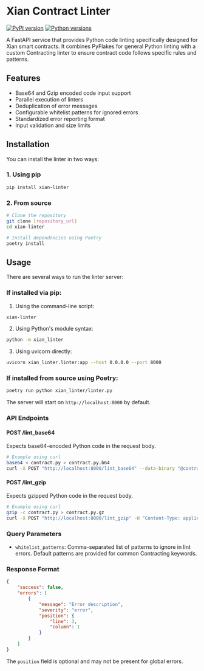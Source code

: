 # Xian Contract Linter

[![PyPI version](https://badge.fury.io/py/xian-linter.svg)](https://badge.fury.io/py/xian-linter)
[![Python versions](https://img.shields.io/pypi/pyversions/xian-linter.svg)](https://pypi.org/project/xian-linter/)

A FastAPI service that provides Python code linting specifically designed for Xian smart contracts. It combines PyFlakes for general Python linting with a custom Contracting linter to ensure contract code follows specific rules and patterns.

## Features

- Base64 and Gzip encoded code input support
- Parallel execution of linters
- Deduplication of error messages
- Configurable whitelist patterns for ignored errors
- Standardized error reporting format
- Input validation and size limits

## Installation

You can install the linter in two ways:

### 1. Using pip
```bash
pip install xian-linter
```

### 2. From source
```bash
# Clone the repository
git clone [repository_url]
cd xian-linter

# Install dependencies using Poetry
poetry install
```

## Usage

There are several ways to run the linter server:

### If installed via pip:

1. Using the command-line script:
```bash
xian-linter
```

2. Using Python's module syntax:
```bash
python -m xian_linter
```

3. Using uvicorn directly:
```bash
uvicorn xian_linter.linter:app --host 0.0.0.0 --port 8000
```

### If installed from source using Poetry:
```bash
poetry run python xian_linter/linter.py
```

The server will start on `http://localhost:8000` by default.

### API Endpoints

#### POST /lint_base64
Expects base64-encoded Python code in the request body.

```bash
# Example using curl
base64 < contract.py > contract.py.b64
curl -X POST "http://localhost:8000/lint_base64" --data-binary "@contract.py.b64"
```

#### POST /lint_gzip
Expects gzipped Python code in the request body.

```bash
# Example using curl
gzip -c contract.py > contract.py.gz
curl -X POST "http://localhost:8000/lint_gzip" -H "Content-Type: application/gzip" --data-binary "@contract.py.gz"
```

### Query Parameters

- `whitelist_patterns`: Comma-separated list of patterns to ignore in lint errors. Default patterns are provided for common Contracting keywords.

### Response Format

```json
{
    "success": false,
    "errors": [
        {
            "message": "Error description",
            "severity": "error",
            "position": {
                "line": 3,
                "column": 1
            }
        }
    ]
}
```

The `position` field is optional and may not be present for global errors.
